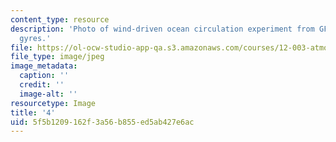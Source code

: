 ```yaml
---
content_type: resource
description: 'Photo of wind-driven ocean circulation experiment from GFDXIII: Ocean
  gyres.'
file: https://ol-ocw-studio-app-qa.s3.amazonaws.com/courses/12-003-atmosphere-ocean-and-climate-dynamics-fall-2008/5f5b1209162f3a56b855ed5ab427e6ac_4.jpg
file_type: image/jpeg
image_metadata:
  caption: ''
  credit: ''
  image-alt: ''
resourcetype: Image
title: '4'
uid: 5f5b1209-162f-3a56-b855-ed5ab427e6ac
---
```

